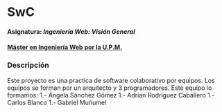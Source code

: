 # SwC
#### Asignatura: *Ingeniería Web: Visión General*
#### [Máster en Ingeniería Web por la U.P.M.](http://miw.etsisi.upm.es)

### Descripción
Este proyecto es una practica de software colaborativo por equipos.
Los equipos se forman por un arquitecto y 3 programadores. 
Este equipo lo formamos:
1.- Ángela Sánchez Gómez
1.- Adrian Rodriguez Caballero
1.- Carlos Blanco
1.- Gabriel Muñumel


